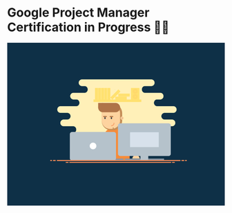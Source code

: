 # Google Project Manager Certification in Progress 🧑‍⚕️

![under development](under-development.gif)